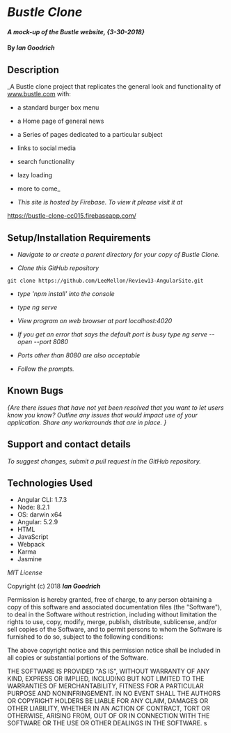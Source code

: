 # _Bustle Clone_

#### _A mock-up of the Bustle website, {3-30-2018}_

#### By _Ian Goodrich_

## Description

_A Bustle clone project that replicates the general look and functionality of www.bustle.com with:
* a standard burger box menu
* a Home page of general news
* a Series of pages dedicated to a particular subject
* links to social media
* search functionality
* lazy loading
* more to come_

* _This site is hosted by Firebase. To view it please visit it at_

https://bustle-clone-cc015.firebaseapp.com/

 
## Setup/Installation Requirements

* _Navigate to or create a parent directory for your copy of Bustle Clone._

* _Clone this GitHub repository_

```
git clone https://github.com/LeeMellon/Review13-AngularSite.git
```

* _type 'npm install' into the console_

* _type ng serve_

* _View program on web browser at port localhost:4020_

* _If you get an error that says the default port is busy type ng serve --open --port 8080_

* _Ports other than 8080 are also acceptable_

* _Follow the prompts._


## Known Bugs

_{Are there issues that have not yet been resolved that you want to let users know you know?  Outline any issues that would impact use of your application.  Share any workarounds that are in place. }_

## Support and contact details

_To suggest changes, submit a pull request in the GitHub repository._

## Technologies Used

* Angular CLI: 1.7.3
* Node: 8.2.1
* OS: darwin x64
* Angular: 5.2.9
* HTML
* JavaScript
* Webpack
* Karma
* Jasmine


*MIT License*

Copyright (c) 2018 **_Ian Goodrich_**

Permission is hereby granted, free of charge, to any person obtaining a copy
of this software and associated documentation files (the "Software"), to deal
in the Software without restriction, including without limitation the rights
to use, copy, modify, merge, publish, distribute, sublicense, and/or sell
copies of the Software, and to permit persons to whom the Software is
furnished to do so, subject to the following conditions:

The above copyright notice and this permission notice shall be included in all
copies or substantial portions of the Software.

THE SOFTWARE IS PROVIDED "AS IS", WITHOUT WARRANTY OF ANY KIND, EXPRESS OR
IMPLIED, INCLUDING BUT NOT LIMITED TO THE WARRANTIES OF MERCHANTABILITY,
FITNESS FOR A PARTICULAR PURPOSE AND NONINFRINGEMENT. IN NO EVENT SHALL THE
AUTHORS OR COPYRIGHT HOLDERS BE LIABLE FOR ANY CLAIM, DAMAGES OR OTHER
LIABILITY, WHETHER IN AN ACTION OF CONTRACT, TORT OR OTHERWISE, ARISING FROM,
OUT OF OR IN CONNECTION WITH THE SOFTWARE OR THE USE OR OTHER DEALINGS IN THE
SOFTWARE.
s
